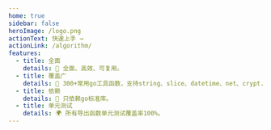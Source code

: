 ```yaml
---
home: true
sidebar: false
heroImage: /logo.png
actionText: 快速上手 →
actionLink: /algorithm/
features:
  - title: 全面
    details: 👏 全面、高效、可复用。
  - title: 覆盖广
    details: 💪 300+常用go工具函数，支持string、slice、datetime、net、crypt...。
  - title: 依赖
    details: 💅 只依赖go标准库。
  - title: 单元测试
    details: 🌍 所有导出函数单元测试覆盖率100%。
---
```

